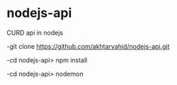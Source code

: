 # nodejs-api
CURD api in nodejs

-git clone https://github.com/akhtarvahid/nodejs-api.git

-cd nodejs-api> npm install

-cd nodejs-api> nodemon

